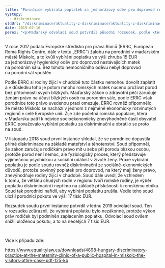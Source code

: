 ```yaml
---
title: "Porodnice vybírala poplatek za jednorázový oděv pro doprovod rodiček, soud to označil za diskriminační"
vystupy:
  - diskriminace
oldUrl: "/diskriminace/aktuality-z-diskriminace/aktuality-z-diskriminace-2019/porodnice-vybirala-poplatek-za-jednorazovy-odev-pro-doprovod-rodicek-soud-to-oznacil-za-diskr/"
date: 2019-07-16
perex: "<p>Maďarský odvolací soud potvrdil původní rozsudek, podle kterého měl výběr poplatku negativní dopad především na ekonomicky znevýhodněné ženy romského původu.</p>"
---
```


<!-- imported from the old website -->

<p>V roce 2017 podalo Evropské středisko pro práva Romů (ERRC, European Roma Rights Centre, dále v textu „ERRC“) žalobu na porodnici v maďarském městě Miskolc, a to kvůli vybírání poplatku ve výši zhruba 15 EUR za jednorázový hygienický oděv pro doprovod nastávajících matek na porodním sálu. Bez tohoto nemocničního oděvu nebyl doprovod na porodní sál vpuštěn.</p> <p>Podle ERRC si rodiny žijící v chudobě tuto částku nemohou dovolit zaplatit a v důsledku toho je potom mnoho romských matek nuceno prožívat porod bez přítomnosti svých blízkých. Maďarský zákon o zdravotní péči zaručuje ženám právo na účast blízkých osob na porodním sále, podle ERRC však porodnice toto právo uvedenou praxí omezuje. ERRC rovněž připomnělo, že město Miskolc se nachází v jednom z nejméně ekonomicky rozvinutých regionů v celé Evropské unii. Žije zde početná romská populace, která v Maďarsku patří k nejvíce socioekonomicky znevýhodněné části obyvatel. ERRC považovalo vybírání poplatku za diskriminační a obrátilo se proto na soud.</p> <p>V listopadu 2018 soud první instance shledal, že se porodnice dopustila přímé diskriminace na základě mateřství a těhotenství. Soud připomněl, že zákon zaručuje rodičkám právo mít u sebe při porodu blízkou osobu, protože porod není nemoc, ale fyziologický proces, který představuje výjimečnou psychickou a sociální událost v životě ženy. Praxe vybírání poplatku je podle soudu rovněž diskriminační ze sociálně-ekonomických důvodů, protože povinný poplatek pro doprovod, na který mají ženy právo, znevýhodňuje rodiny žijící v chudobě. Soud dále uvedl, že vzhledem k tomu, že většinu chudých rodin v regionu tvoří romské rodiny, je výběr poplatku diskriminační i nepřímo na základě příslušnosti k romskému etniku. Soud tak porodnici nařídil, aby vybírání poplatku zrušila. Vedle toho soud uložil porodnici pokutu ve výši 17 tisíc EUR.</p> <p>Rozsudek soudu první instance potvrdil v lednu 2019 odvolací soud. Ten v rozsudku zdůraznil, že vybírání poplatku bylo nezákonné, protože výkon práv rodiček byl podmíněn zaplacením poplatku. Odvolací soud ovšem snížil uloženou pokutu, a to na necelých 7 tisíc EUR.</p> <p> </p> <p>Více k případu zde:</p> <a href="https://www.equalitylaw.eu/downloads/4898-hungary-discriminatory-practice-at-the-maternity-clinic-of-a-public-hospital-in-miskolc-the-visitors-attire-case-pdf-125-kb" target="_blank">https://www.equalitylaw.eu/downloads/4898-hungary-discriminatory-practice-at-the-maternity-clinic-of-a-public-hospital-in-miskolc-the-visitors-attire-case-pdf-125-kb</a>
